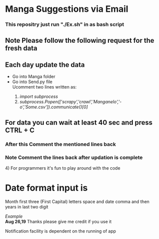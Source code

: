 # Manga Suggestions via Email
### This repositry just run "./Ex.sh" in as bash script
## Note Please follow the following request for the fresh data
## Each day update the data
<ul>
<li>Go into Manga folder</li>
<li>Go into Send.py file</li>
</li>Ucomment two lines written as:</li>
    <ol>
    <li><em>import subprocess</em></li>
    <li><em>subprocess.Popen(['scrapy','crawl','Manganelo','-o','Some.csv']).communicate()[0]</em></li>
    </ol>
</ul>
<h2>For data you can wait at least 40 sec and press CTRL + C</h2>
<h3>After this Comment the mentioned lines back</h3>
<h3>Note Comment the lines back after updation is complete</h3>
4) For programmers it's fun to play around with the code
<h1> Date format input is</h1>
<p>Month first three (First Capital) letters space and date comma and then years in last two digit</p>
<em>Example</em><br>
<strong>Aug 26,19</strong>
</strong>Thanks please give me credit if you use it</strong>
<p>Notification facility is dependent on the running of app</p>